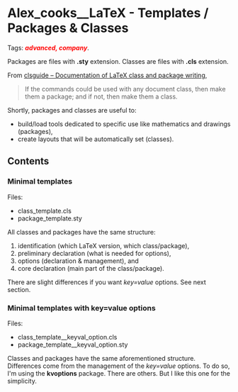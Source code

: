 
Alex_cooks__LaTeX - Templates / Packages & Classes
==================================================

Tags: **_<font style="color:red">advanced, company</font>_**.



Packages are files with **.sty** extension.
Classes are files with **.cls** extension.

From 
[clsguide – Documentation of LaTeX class and package writing](https://ctan.org/pkg/clsguide),
> If the commands could be used with any document class, then make them a package;
> and if not, then make them a class.

Shortly, packages and classes are useful to:
- build/load tools dedicated to specific use like mathematics and drawings (packages),
- create layouts that will be automatically set (classes).



Contents
--------


### Minimal templates

Files:
- class_template.cls
- package_template.sty

All classes and packages have the same structure:
1. identification (which LaTeX version, which class/package),
2. preliminary declaration (what is needed for options),
3. options (declaration & management), and
4. core declaration (main part of the class/package).

There are slight differences if you want *key=value* options.
See next section.


### Minimal templates with key=value options

Files:
- class_template__keyval_option.cls
- package_template__keyval_option.sty

Classes and packages have the same aforementioned structure.
Differences come from the management of the *key=value* options.
To do so, I'm using the **kvoptions** package.
There are others. But I like this one for the simplicity.
